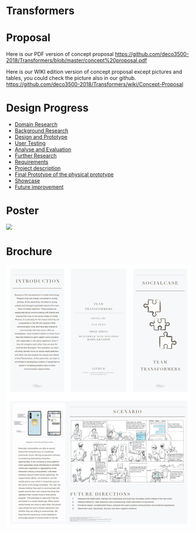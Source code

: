 # Transformers
# Proposal
Here is our PDF version of concept proposal
https://github.com/deco3500-2018/Transformers/blob/master/concept%20proposal.pdf

Here is our WIKI edition version of concept proposal except pictures and tables, you could check the picture also in our github.
https://github.com/deco3500-2018/Transformers/wiki/Concept-Proposal


# Design Progress
* [Domain Research](https://github.com/deco3500-2018/Transformers/wiki/Week-9-Research)
* [Background Research](https://github.com/deco3500-2018/Transformers/wiki/Week-9-Research)
* [Design and Prototype](https://github.com/deco3500-2018/Transformers/wiki/Week-9-Prototype-(Adobe-XD))
* [User Testing](https://github.com/deco3500-2018/Transformers/wiki/Week-10-Evaluation)
* [Analyse and Evaluation](https://github.com/deco3500-2018/Transformers/wiki/Week-10-Evaluation)
* [Further Research](https://github.com/deco3500-2018/Transformers/wiki/Week-11-Further-Research-and-Requirements)
* [Requirements](https://github.com/deco3500-2018/Transformers/wiki/Week-11-Further-Research-and-Requirements)
* [Project description](https://github.com/deco3500-2018/Transformers/wiki/week-12-Project-Description)
* [Final Prototype of the physical prototype](https://github.com/deco3500-2018/Transformers/wiki/week-13--The-Design-of-Physical-Prototype)
* [Showcase](https://github.com/deco3500-2018/Transformers/wiki/week-13-Showcase)
* [Future improvement](https://github.com/deco3500-2018/Transformers/wiki/Week-13-Future-Improvements)


# Poster
![](https://github.com/deco3500-2018/Transformers/blob/master/poster.jpg?raw=true)

# Brochure
![](https://github.com/deco3500-2018/Transformers/blob/master/brochure-page1.jpg?raw=true)
![](https://github.com/deco3500-2018/Transformers/blob/master/brochure-page2.jpg?raw=true)
